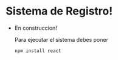 <h1>Sistema de Registro!</h1>

- En construccion!

  Para ejecutar el sistema debes poner

  ```npm install react```
